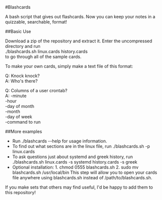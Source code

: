 #Blashcards

A bash script that gives out flashcards. Now you can keep your notes in a quizzable, searchable, format!

##Basic Use

Download a zip of the repository and extract it. Enter the uncompressed directory and run  
./blashcards.sh linux.cards history.cards   
to go through all of the sample cards.

To make your own cards, simply make a text file of this format:

Q: Knock knock?  
A: Who's there?  

Q: Columns of a user crontab?   
A: -minute   
-hour   
-day of month   
-month   
-day of week   
-command to run   

##More examples

* Run ./blashcards --help for usage information.
* To find out what sections are in the linux file, run ./blashcards.sh -p linux.cards
* To ask questions just about systemd and greek history, run ./blashcards.sh linux.cards -s systemd history.cards -s greek
* Optional installation: 1. chmod 0555 blashcards.sh 2. sudo mv blashcards.sh /usr/local/bin
This step will allow you to open your cards file anywhere using blashcards.sh instead of /path/to/blashcards.sh.

If you make sets that others may find useful, I'd be happy to add them to this repository!